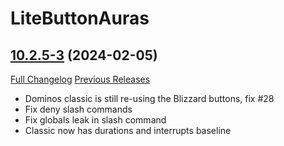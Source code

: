 # LiteButtonAuras

## [10.2.5-3](https://github.com/xod-wow/LiteButtonAuras/tree/10.2.5-3) (2024-02-05)
[Full Changelog](https://github.com/xod-wow/LiteButtonAuras/compare/10.2.5-2...10.2.5-3) [Previous Releases](https://github.com/xod-wow/LiteButtonAuras/releases)

- Dominos classic is still re-using the Blizzard buttons, fix #28  
- Fix deny slash commands  
- Fix globals leak in slash command  
- Classic now has durations and interrupts baseline  
